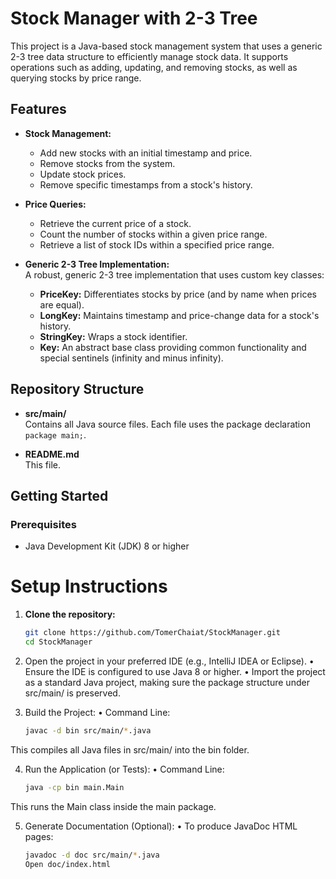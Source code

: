# Stock Manager with 2-3 Tree

This project is a Java-based stock management system that uses a generic 2-3 tree data structure to efficiently manage stock data. It supports operations such as adding, updating, and removing stocks, as well as querying stocks by price range.

## Features

- **Stock Management:**  
  - Add new stocks with an initial timestamp and price.
  - Remove stocks from the system.
  - Update stock prices.
  - Remove specific timestamps from a stock's history.
  
- **Price Queries:**  
  - Retrieve the current price of a stock.
  - Count the number of stocks within a given price range.
  - Retrieve a list of stock IDs within a specified price range.
  
- **Generic 2-3 Tree Implementation:**  
  A robust, generic 2-3 tree implementation that uses custom key classes:
  - **PriceKey:** Differentiates stocks by price (and by name when prices are equal).
  - **LongKey:** Maintains timestamp and price-change data for a stock's history.
  - **StringKey:** Wraps a stock identifier.
  - **Key:** An abstract base class providing common functionality and special sentinels (infinity and minus infinity).

## Repository Structure

- **src/main/**  
  Contains all Java source files. Each file uses the package declaration `package main;`.

- **README.md**  
  This file.

## Getting Started

### Prerequisites

- Java Development Kit (JDK) 8 or higher

# Setup Instructions

1. **Clone the repository:**
   ```bash
   git clone https://github.com/TomerChaiat/StockManager.git
   cd StockManager

2. Open the project in your preferred IDE (e.g., IntelliJ IDEA or Eclipse).
	•	Ensure the IDE is configured to use Java 8 or higher.
	•	Import the project as a standard Java project, making sure the package structure under src/main/ is preserved.

3.	Build the Project:
	•	Command Line:
    ```bash
    javac -d bin src/main/*.java
  This compiles all Java files in src/main/ into the bin folder.

4.	Run the Application (or Tests):
	•	Command Line:
    ```bash
    java -cp bin main.Main
  This runs the Main class inside the main package.

5.	Generate Documentation (Optional):
	•	To produce JavaDoc HTML pages:
    ```bash
    javadoc -d doc src/main/*.java
    Open doc/index.html
